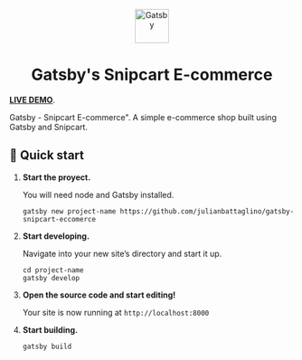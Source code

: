 
<p align="center">
  <a href="https://www.gatsbyjs.org">
    <img alt="Gatsby" src="https://upload.wikimedia.org/wikipedia/en/thumb/d/d0/Gatsby_Logo.png/220px-Gatsby_Logo.png" width="60" />
  </a>
</p>
<h1 align="center">
  Gatsby's Snipcart E-commerce
</h1>

**[LIVE DEMO](https://gatsby-bootstrap-snipcart-ecommerce.netlify.app/)**.

Gatsby - Snipcart E-commerce". A simple e-commerce shop built using Gatsby and Snipcart.

## 🚀 Quick start

1.  **Start the proyect.**

    You will need node and Gatsby installed.

    ```shell
    gatsby new project-name https://github.com/julianbattaglino/gatsby-snipcart-eccomerce
    ```

2.  **Start developing.**

    Navigate into your new site’s directory and start it up.

    ```shell
    cd project-name
    gatsby develop
    ```

3.  **Open the source code and start editing!**

    Your site is now running at `http://localhost:8000`

4.  **Start building.**
    ```shell
    gatsby build
    ```
 
